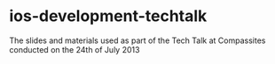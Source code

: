 ios-development-techtalk
========================

The slides and materials used as part of the Tech Talk at Compassites conducted on the 24th of July 2013
